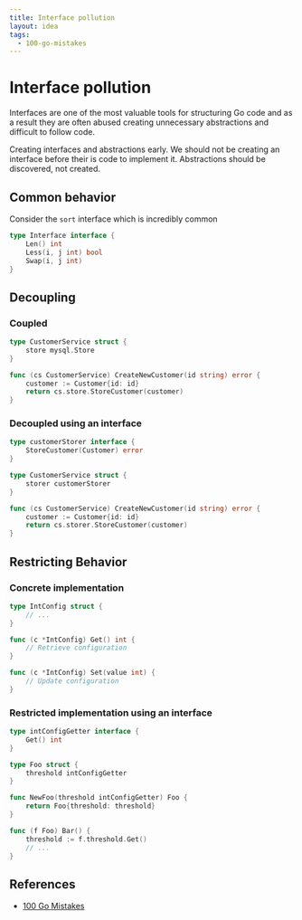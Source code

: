 ```yaml
---
title: Interface pollution
layout: idea
tags:
  - 100-go-mistakes
---
```


# Interface pollution

Interfaces are one of the most valuable tools for structuring Go code and as a
result they are often abused creating unnecessary abstractions and difficult to
follow code.

Creating interfaces and abstractions early. We should not be creating an
interface before their is code to implement it. Abstractions should be
discovered, not created.

## Common behavior

Consider the `sort` interface which is incredibly common

```go
type Interface interface {
	Len() int
	Less(i, j int) bool
	Swap(i, j int)
}
```

## Decoupling

### Coupled

```go
type CustomerService struct {
	store mysql.Store
}

func (cs CustomerService) CreateNewCustomer(id string) error {
	customer := Customer{id: id}
	return cs.store.StoreCustomer(customer)
}
```

### Decoupled using an interface

```go
type customerStorer interface {
	StoreCustomer(Customer) error
}

type CustomerService struct {
	storer customerStorer
}

func (cs CustomerService) CreateNewCustomer(id string) error {
	customer := Customer{id: id}
	return cs.storer.StoreCustomer(customer)
}
```

## Restricting Behavior

### Concrete implementation

```go
type IntConfig struct {
	// ...
}

func (c *IntConfig) Get() int {
	// Retrieve configuration
}

func (c *IntConfig) Set(value int) {
	// Update configuration
}
```

### Restricted implementation using an interface

```go
type intConfigGetter interface {
	Get() int
}

type Foo struct {
	threshold intConfigGetter
}

func NewFoo(threshold intConfigGetter) Foo {
	return Foo{threshold: threshold}
}

func (f Foo) Bar() {
	threshold := f.threshold.Get()
	// ...
}
```

## References

- [100 Go Mistakes](/reference/100-Go-Mistakes-and-How-to-Avoid-Them)
